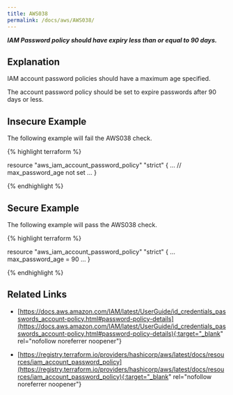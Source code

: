 ```yaml
---
title: AWS038
permalink: /docs/aws/AWS038/
---
```


***IAM Password policy should have expiry less than or equal to 90 days.***

## Explanation


IAM account password policies should have a maximum age specified. 

The account password policy should be set to expire passwords after 90 days or less.


## Insecure Example

The following example will fail the AWS038 check.

{% highlight terraform %}

resource "aws_iam_account_password_policy" "strict" {
	...
	// max_password_age not set
	...
}

{% endhighlight %}

## Secure Example

The following example will pass the AWS038 check.

{% highlight terraform %}

resource "aws_iam_account_password_policy" "strict" {
	...
	max_password_age = 90
	...
}

{% endhighlight %}

## Related Links


- [https://docs.aws.amazon.com/IAM/latest/UserGuide/id_credentials_passwords_account-policy.html#password-policy-details](https://docs.aws.amazon.com/IAM/latest/UserGuide/id_credentials_passwords_account-policy.html#password-policy-details){:target="_blank" rel="nofollow noreferrer noopener"}

- [https://registry.terraform.io/providers/hashicorp/aws/latest/docs/resources/iam_account_password_policy](https://registry.terraform.io/providers/hashicorp/aws/latest/docs/resources/iam_account_password_policy){:target="_blank" rel="nofollow noreferrer noopener"}

